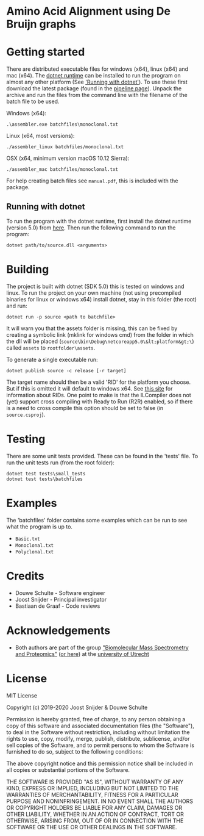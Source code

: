 # Amino Acid Alignment using De Bruijn graphs

# Getting started

There are distributed executable files for windows (x64), linux (x64) and mac (x64). The [dotnet runtime](https://dotnet.microsoft.com/download) can be installed to run the program on almost any other platform (See ['Running with dotnet'](#running-with-dotnet)). To use these first download the latest package (found in the [pipeline page](https://bms-developer.science.uu.nl/D.Schulte/amino-acid-assembler/-/pipelines)). Unpack the archive and run the files from the command line with the filename of the batch file to be used.

Windows (x64):
```
.\assembler.exe batchfiles\monoclonal.txt
```

Linux (x64, most versions):
```
./assembler_linux batchfiles/monoclonal.txt
```

OSX (x64, minimum version macOS 10.12 Sierra):
```
./assembler_mac batchfiles/monoclonal.txt
```

For help creating batch files see `manual.pdf`, this is included with the package.


## Running with dotnet

To run the program with the dotnet runtime, first install the dotnet runtime (version 5.0) from [here](https://dotnet.microsoft.com/download).
Then run the following command to run the program:

```
dotnet path/to/source.dll <arguments>
```

# Building

The project is built with dotnet (SDK 5.0) this is tested on windows and linux. To run the project on your own machine (not using precompiled binaries for linux or windows x64) install dotnet, stay in this folder (the root) and run:

```
dotnet run -p source <path to batchfile>
```

It will warn you that the assets folder is missing, this can be fixed by creating a symbolic link (mklink for windows cmd) from the folder in which the dll will be placed (`source\bin\Debug\netcoreapp5.0\&lt;platform&gt;\`) called `assets` to `rootfolder\assets`.


To generate a single executable run:

```
dotnet publish source -c release [-r target]
```

The target name should then be a valid 'RID' for the platform you choose. But if this is omitted it will default to windows x64. See [this site](https://docs.microsoft.com/en-us/dotnet/core/rid-catalog#rid-graph) for information about RIDs. One point to make is that the ILCompiler does not (yet) support cross compiling with Ready to Run (R2R) enabled, so if there is a need to cross compile this option should be set to false (in `source.csproj`).


# Testing

There are some unit tests provided. These can be found in the 'tests' file. To run the unit tests run (from the root folder):

```
dotnet test tests\small_tests
dotnet test tests\batchfiles
```


# Examples

The 'batchfiles' folder contains some examples which can be run to see what the program is up to.

- `Basic.txt` 
- `Monoclonal.txt`
- `Polyclonal.txt`


# Credits

* Douwe Schulte - Software engineer
* Joost Snijder - Principal investigator
* Bastiaan de Graaf - Code reviews


# Acknowledgements

* Both authors are part of the group ["Biomolecular Mass Spectrometry and Proteomics"](https://www.uu.nl/en/research/biomolecular-mass-spectrometry-and-proteomics) ([or here](https://www.hecklab.com/biomolecular-mass-spectrometry-and-proteomics/)) at the [university of Utrecht](https://www.uu.nl/)


# License

MIT License

Copyright (c) 2019-2020 Joost Snijder & Douwe Schulte

Permission is hereby granted, free of charge, to any person obtaining a copy
of this software and associated documentation files (the "Software"), to deal
in the Software without restriction, including without limitation the rights
to use, copy, modify, merge, publish, distribute, sublicense, and/or sell
copies of the Software, and to permit persons to whom the Software is
furnished to do so, subject to the following conditions:

The above copyright notice and this permission notice shall be included in all
copies or substantial portions of the Software.

THE SOFTWARE IS PROVIDED "AS IS", WITHOUT WARRANTY OF ANY KIND, EXPRESS OR
IMPLIED, INCLUDING BUT NOT LIMITED TO THE WARRANTIES OF MERCHANTABILITY,
FITNESS FOR A PARTICULAR PURPOSE AND NONINFRINGEMENT. IN NO EVENT SHALL THE
AUTHORS OR COPYRIGHT HOLDERS BE LIABLE FOR ANY CLAIM, DAMAGES OR OTHER
LIABILITY, WHETHER IN AN ACTION OF CONTRACT, TORT OR OTHERWISE, ARISING FROM,
OUT OF OR IN CONNECTION WITH THE SOFTWARE OR THE USE OR OTHER DEALINGS IN THE
SOFTWARE.
